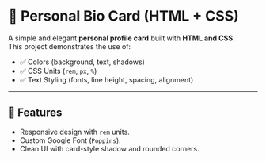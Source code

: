 # 🌟 Personal Bio Card (HTML + CSS)

A simple and elegant **personal profile card** built with **HTML and CSS**.  
This project demonstrates the use of:

- ✅ Colors (background, text, shadows)  
- ✅ CSS Units (`rem`, `px`, `%`)  
- ✅ Text Styling (fonts, line height, spacing, alignment)  

---

## 🚀 Features
- Responsive design with `rem` units.  
- Custom Google Font (`Poppins`).  
- Clean UI with card-style shadow and rounded corners.  
